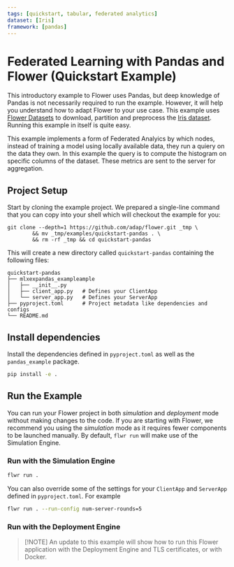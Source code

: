 ```yaml
---
tags: [quickstart, tabular, federated analytics]
dataset: [Iris]
framework: [pandas]
---
```


# Federated Learning with Pandas and Flower (Quickstart Example)

This introductory example to Flower uses Pandas, but deep knowledge of Pandas is not necessarily required to run the example. However, it will help you understand how to adapt Flower to your use case. This example uses [Flower Datasets](https://flower.ai/docs/datasets/) to
download, partition and preprocess the [Iris dataset](https://huggingface.co/datasets/scikit-learn/iris).
Running this example in itself is quite easy.

This example implements a form of Federated Analyics by which nodes, instead of training a model using locally available data, they run a quiery on the data they own. In this example the query is to compute the histogram on specific columns of the dataset. These metrics are sent to the server for aggregation.

## Project Setup

Start by cloning the example project. We prepared a single-line command that you can copy into your shell which will checkout the example for you:

```shell
git clone --depth=1 https://github.com/adap/flower.git _tmp \
		&& mv _tmp/examples/quickstart-pandas . \
		&& rm -rf _tmp && cd quickstart-pandas
```

This will create a new directory called `quickstart-pandas` containing the following files:

```shell
quickstart-pandas
├── mlxexpandas_exampleample
│   ├── __init__.py
│   ├── client_app.py   # Defines your ClientApp
│   └── server_app.py   # Defines your ServerApp
├── pyproject.toml      # Project metadata like dependencies and configs
└── README.md
```

## Install dependencies

Install the dependencies defined in `pyproject.toml` as well as the `pandas_example` package.

```bash
pip install -e .
```

## Run the Example

You can run your Flower project in both _simulation_ and _deployment_ mode without making changes to the code. If you are starting with Flower, we recommend you using the _simulation_ mode as it requires fewer components to be launched manually. By default, `flwr run` will make use of the Simulation Engine.

### Run with the Simulation Engine

```bash
flwr run .
```

You can also override some of the settings for your `ClientApp` and `ServerApp` defined in `pyproject.toml`. For example

```bash
flwr run . --run-config num-server-rounds=5
```

### Run with the Deployment Engine

> \[!NOTE\]
> An update to this example will show how to run this Flower application with the Deployment Engine and TLS certificates, or with Docker.
